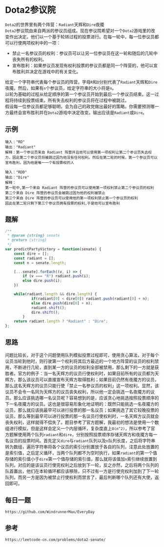 # Dota2参议院
`Dota2`的世界里有两个阵营：`Radiant`天辉和`Dire`夜魇  
`Dota2`参议院由来自两派的参议员组成。现在参议院希望对一个`Dota2`游戏里的改变作出决定。他们以一个基于轮转过程的投票进行。在每一轮中，每一位参议员都可以行使两项权利中的一项：

* 禁止一名参议员的权利：参议员可以让另一位参议员在这一轮和随后的几轮中丧失所有的权利。
* 宣布胜利：如果参议员发现有权利投票的参议员都是同一个阵营的，他可以宣布胜利并决定在游戏中的有关变化。

给定一个字符串代表每个参议员的阵营。字母`R`和`D`分别代表了`Radiant`天辉和`Dire`夜魇。然后，如果有`n`个参议员，给定字符串的大小将是`n`。  
以轮为基础的过程从给定顺序的第一个参议员开始到最后一个参议员结束。这一过程将持续到投票结束。所有失去权利的参议员将在过程中被跳过。  
假设每一位参议员都足够聪明，会为自己的政党做出最好的策略，你需要预测哪一方最终会宣布胜利并在`Dota2`游戏中决定改变。输出应该是`Radiant`或`Dire`。

## 示例

```
输入："RD"
输出："Radiant"
解释：第一个参议员来自 Radiant 阵营并且他可以使用第一项权利让第二个参议员失去权力，因此第二个参议员将被跳过因为他没有任何权利。然后在第二轮的时候，第一个参议员可以宣布胜利，因为他是唯一一个有投票权的人
```

```
输入："RDD"
输出："Dire"
解释：
第一轮中,第一个来自 Radiant 阵营的参议员可以使用第一项权利禁止第二个参议员的权利
第二个来自 Dire 阵营的参议员会被跳过因为他的权利被禁止
第三个来自 Dire 阵营的参议员可以使用他的第一项权利禁止第一个参议员的权利
因此在第二轮只剩下第三个参议员拥有投票的权利,于是他可以宣布胜利
```

## 题解

```javascript
/**
 * @param {string} senate
 * @return {string}
 */
var predictPartyVictory = function(senate) {
    const dire = [];
    const radiant = [];
    const n = senate.length;

    [...senate].forEach((v, i) => {
        if (v === "R") radiant.push(i);
        else dire.push(i);
    })

    while(radiant.length && dire.length) {
            if(radiant[0] < dire[0]) radiant.push(radiant[0] + n);
            else dire.push(dire[0] + n);
            radiant.shift();
            dire.shift();
        }
    return radiant.length ? "Radiant" : "Dire";
};
```

## 思路
问题比较长，对于这个问题使用队列模拟投票过程即可，使用贪心算法，对于每个议员当轮到他时，则行驶第一个权利将其后方最近的一个地方阵营的议员的权利禁用，不断进行几轮，直到某一方的议员的权利全部被禁用，那么剩下的一方就是获胜者。官方的例子：当一名天辉方的议员行使权利时，如果目前所有的议员都为天辉方，那么该议员可以直接宣布天辉方取得胜利；如果目前仍然有夜魇方的议员，那么这名天辉方的议员只能行使「禁止一名参议员的权利」这一项权利。显然，该议员不会令一名同为天辉方的议员丧失权利，所以他一定会挑选一名夜魇方的议员。那么应该挑选哪一名议员呢？容易想到的是，应该贪心地挑选按照投票顺序的下一名夜魇方的议员。这也是很容易形象化地证明的：既然只能挑选一名夜魇方的议员，那么就应该挑最早可以进行投票的那一名议员；如果挑选了其它较晚投票的议员，那么等到最早可以进行投票的那一名议员行使权利时，一名天辉方议员就会丧失权利，这样就得不偿失了。题目参考了官方题解，我最初的想法是使用一个数组进行模拟，但是这样会定义一个内层循环，复杂度直上`O(n^2)`，所以参考了官方题解使用两个队列`radiant`和`dire`，分别按照投票顺序存储天辉方和夜魇方每一名议员的投票时间。首先定义`dire`与`radiant`队列以及`n`队列长度，之后将字符串转为数组，遍历字符串将各个议员的索引分别置放于各自的队列，注意此处放置的是索引值，之后定义循环，当两个队列都不为空时执行，如果`radiant`的第一个值存储的索引值小于`dire`第一个值存储的索引值，那么就将该值加`n`索引继续放置到队列，对应的是该议员行使完权利之后放到下一轮，反之亦然，之后将两个队列的队首置出，他们在本轮循环都应该移除，只不过有一方是行使完权利加到了下一轮队列，而另一方是因为被禁止行使权利而禁言了，最后判断哪个队列还有大使，返回即可。
 


## 每日一题

```
https://github.com/WindrunnerMax/EveryDay
```

## 参考

```
https://leetcode-cn.com/problems/dota2-senate/
```